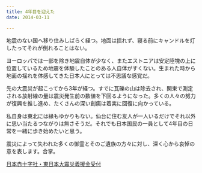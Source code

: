 ```yaml
---
title: 4年目を迎えた
date: 2014-03-11

---
```


地震のない国へ移り住みしばらく経つ。地面は揺れず、寝る前にキャンドルを灯したってそれが倒れることはない。

ヨーロッパでは一部を除き地震自体が少なく、またエストニアは安定陸塊の上に位置しているため地震を体験したことのある人自体がすくない。生まれた時から地面の揺れを体感してきた日本人にとっては不思議な感覚だ。

先の大震災が起こってから3年が経つ。すでに瓦礫の山は除去され、関東で測定される放射線の量は震災発生前の数値を下回るようになった。多くの人々の努力が復興を推し進め、たくさんの深い創痍は着実に回復に向かっている。

私自身は東北には縁もゆかりもない。仙台に住む友人が一人いるだけでそれ以外に思い当たるつながりは無さそうだ。それでも日本国民の一員として4年目の日常を一緒に歩き始めたいと思う。


震災によって失われた多くの御霊とそのご遺族の方々に対し、深く心から哀悼の意を表します。合掌。

[日本赤十字社・東日本大震災義援金受付](http://www.jrc.or.jp/contribution/l3/Vcms3_00003567.html "私も寄付しました。よかったらぜひ。")
